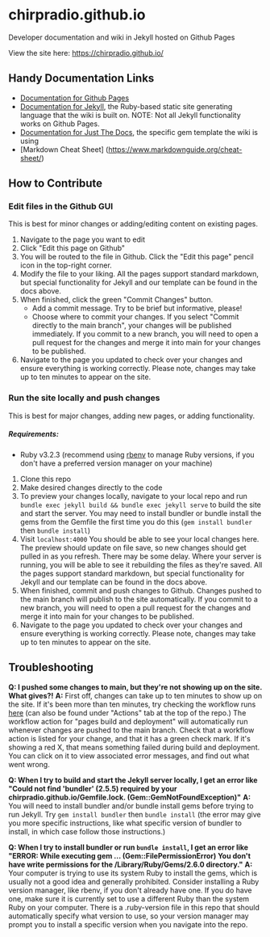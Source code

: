 # chirpradio.github.io
Developer documentation and wiki in Jekyll hosted on Github Pages

View the site here: https://chirpradio.github.io/

## Handy Documentation Links
- [Documentation for Github Pages](https://docs.github.com/en/pages)
- [Documentation for Jekyll](https://jekyllrb.com/docs/), the Ruby-based static site generating language that the wiki is built on. NOTE: Not all Jekyll functionality works on Github Pages.
- [Documentation for Just The Docs](https://just-the-docs.com/), the specific gem template the wiki is using
- [Markdown Cheat Sheet] (https://www.markdownguide.org/cheat-sheet/)

## How to Contribute

### Edit files in the Github GUI
This is best for minor changes or adding/editing content on existing pages.

1. Navigate to the page you want to edit
2. Click "Edit this page on Github"
3. You will be routed to the file in Github. Click the "Edit this page" pencil icon in the top-right corner.
4. Modify the file to your liking. All the pages support standard markdown, but special functionality for Jekyll and our template can be found in the docs above.
5. When finished, click the green "Commit Changes" button.
	- Add a commit message. Try to be brief but informative, please!
	- Choose where to commit your changes. If you select "Commit directly to the main branch", your changes will be published immediately. If you commit to a new branch, you will need to open a pull request for the changes and merge it into main for your changes to be published.
6. Navigate to the page you updated to check over your changes and ensure everything is working correctly. Please note, changes may take up to ten minutes to appear on the site.

### Run the site locally and push changes
This is best for major changes, adding new pages, or adding functionality.

##### Requirements:
- Ruby v3.2.3 (recommend using [rbenv](https://github.com/rbenv/rbenv) to manage Ruby versions, if you don't have a preferred version manager on your machine)

1. Clone this repo
2. Make desired changes directly to the code
3. To preview your changes locally, navigate to your local repo and run `bundle exec jekyll build && bundle exec jekyll serve` to build the site and start the server. You may need to install bundler or bundle install the gems from the Gemfile the first time you do this (`gem install bundler` then `bundle install`)
4. Visit `localhost:4000` You should be able to see your local changes here. The preview should update on file save, so new changes should get pulled in as you refresh. There may be some delay. Where your server is running, you will be able to see it rebuilding the files as they're saved. All the pages support standard markdown, but special functionality for Jekyll and our template can be found in the docs above.
5. When finished, commit and push changes to Github. Changes pushed to the main branch will publish to the site automatically. If you commit to a new branch, you will need to open a pull request for the changes and merge it into main for your changes to be published.
6. Navigate to the page you updated to check over your changes and ensure everything is working correctly. Please note, changes may take up to ten minutes to appear on the site.

## Troubleshooting

**Q: I pushed some changes to main, but they're not showing up on the site. What gives?!**
**A:** First off, changes can take up to ten minutes to show up on the site. If it's been more than ten minutes, try checking the workflow runs [here](https://github.com/chirpradio/chirpradio.github.io/actions) (can also be found under "Actions" tab at the top of the repo.) The workflow action for "pages build and deployment" will automatically run whenever changes are pushed to the main branch. Check that a workflow action is listed for your change, and that it has a green check mark. If it's showing a red X, that means something failed during build and deployment. You can click on it to view associated error messages, and find out what went wrong.

**Q: When I try to build and start the Jekyll server locally, I get an error like "Could not find 'bundler' (2.5.5) required by your chirpradio.github.io/Gemfile.lock. (Gem::GemNotFoundException)"**
**A:** You will need to install bundler and/or bundle install gems before trying to run Jekyll. Try `gem install bundler` then `bundle install` (the error may give you more specific instructions, like what specific version of bundler to install, in which case follow those instructions.)

**Q: When I try to install bundler or run `bundle install`, I get an error like "ERROR:  While executing gem ... (Gem::FilePermissionError)
    You don't have write permissions for the /Library/Ruby/Gems/2.6.0 directory."**
**A:** Your computer is trying to use its system Ruby to install the gems, which is usually not a good idea and generally prohibited. Consider installing a Ruby version manager, like rbenv, if you don't already have one. If you do have one, make sure it is currently set to use a different Ruby than the system Ruby on your computer. There is a .ruby-version file in this repo that should automatically specify what version to use, so your version manager may prompt you to install a specific version when you navigate into the repo.
